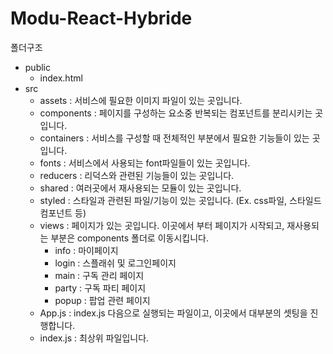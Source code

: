 # Modu-React-Hybride

폴더구조

- public
    - index.html
- src
    - assets : 서비스에 필요한 이미지 파일이 있는 곳입니다.
    - components : 페이지를 구성하는 요소중 반복되는 컴포넌트를 분리시키는 곳입니다.
    - containers : 서비스를 구성할 때 전체적인 부분에서 필요한 기능들이 있는 곳입니다.
    - fonts : 서비스에서 사용되는 font파일들이 있는 곳입니다.
    - reducers : 리덕스와 관련된 기능들이 있는 곳입니다.
    - shared : 여러곳에서 재사용되는 모듈이 있는 곳입니다.
    - styled : 스타일과 관련된 파일/기능이 있는 곳입니다. (Ex. css파일, 스타일드컴포넌트 등)
    - views : 페이지가 있는 곳입니다. 이곳에서 부터 페이지가 시작되고, 재사용되는 부분은 components 폴더로 이동시킵니다.
        - info : 마이페이지
        - login : 스플래쉬 및 로그인페이지
        - main : 구독 관리 페이지
        - party : 구독 파티 페이지
        - popup : 팝업 관련 페이지
    - App.js : index.js 다음으로 실행되는 파일이고, 이곳에서 대부분의 셋팅을 진행합니다.
    - index.js : 최상위 파일입니다.